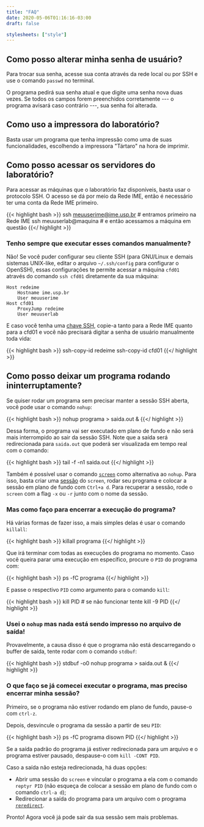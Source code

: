 ```yaml
---
title: "FAQ"
date: 2020-05-06T01:16:16-03:00
draft: false

stylesheets: ["style"]
---
```


## Como posso alterar minha senha de usuário?

Para trocar sua senha, acesse sua conta através da rede local ou por SSH e
use o comando `passwd` no terminal.

O programa pedirá sua senha atual e que digite uma senha nova duas vezes. Se
todos os campos forem preenchidos corretamente --- o programa avisará caso
contrário ---, sua senha foi alterada.

## Como uso a impressora do laboratório?

Basta usar um programa que tenha impressão como uma de suas funcionalidades,
escolhendo a impressora "Tártaro" na hora de imprimir.

## Como posso acessar os servidores do laboratório?

Para acessar as máquinas que o laboratório faz disponíveis, basta usar o
protocolo SSH. O acesso se dá por meio da Rede IME, então é necessário ter uma
conta da Rede IME primeiro.

{{< highlight bash >}}
ssh meuuserime@ime.usp.br # entramos primeiro na Rede IME
ssh meuuserlab@maquina    # e então acessamos a máquina em questão
{{</ highlight >}}

### Tenho sempre que executar esses comandos manualmente?

Não! Se você puder configurar seu cliente SSH (para GNU/Linux e demais sistemas
UNIX-like, editar o arquivo `~/.ssh/config` para configurar o OpenSSH), essas
configurações te permite acessar a máquina `cfd01` através do comando `ssh
cfd01` diretamente da sua máquina:

```
Host redeime
    Hostname ime.usp.br
    User meuuserime
Host cfd01
    ProxyJump redeime
    User meuuserlab
```

E caso você tenha uma [chave SSH][sshkey], copie-a tanto para a Rede IME quanto
para a cfd01 e você não precisará digitar a senha de usuário manualmente toda
vida:

{{< highlight bash >}}
ssh-copy-id redeime
ssh-copy-id cfd01
{{</ highlight >}}

[sshkey]: https://www.ssh.com/ssh/keygen/

## Como posso deixar um programa rodando ininterruptamente?

Se quiser rodar um programa sem precisar manter a sessão SSH aberta, 
você pode usar o comando `nohup`:

{{< highlight bash >}}
nohup programa > saida.out &
{{</ highlight >}}

Dessa forma, o programa vai ser executado em plano de fundo e não será mais 
interrompido ao sair da sessão SSH. Note que a saída será redirecionada
para `saida.out` que poderá ser visualizada em tempo real com o comando:

{{< highlight bash >}}
tail -f -n1 saida.out
{{</ highlight >}}

Também é possível usar o comando [`screen`][screen] como alternativa ao `nohup`. Para isso, 
basta criar uma [sessão][sessão] do `screen`, rodar seu programa e colocar a sessão em plano de
fundo com `Ctrl+a d`. Para recuperar a sessão, rode o `screen` com a flag `-x` ou `-r` junto com
o nome da sessão.

[screen]: https://wiki.archlinux.org/title/GNU_Screen#Usage 
[sessão]: https://wiki.archlinux.org/title/GNU_Screen#Named_sessions

### Mas como faço para encerrar a execução do programa?

Há várias formas de fazer isso, a mais simples delas é usar o comando `killall`:

{{< highlight bash >}}
killall programa
{{</ highlight >}}

Que irá terminar com todas as execuções do programa no momento. Caso você queira 
parar uma execução em específico, procure o `PID` do programa com:

{{< highlight bash >}}
ps -fC programa
{{</ highlight >}}

E passe o respectivo `PID` como argumento para o comando `kill`:

{{< highlight bash >}}
kill PID # se não funcionar tente kill -9 PID
{{</ highlight >}}



### Usei o `nohup` mas nada está sendo impresso no arquivo de saída!

Provavelmente, a causa disso é que o programa não está descarregando o buffer de
saída, tente rodar com o comando `stdbuf`:

{{< highlight bash >}}
stdbuf -o0 nohup programa > saida.out &
{{</ highlight >}}

### O que faço se já comecei executar o programa, mas preciso encerrar minha sessão?

Primeiro, se o programa não estiver rodando em plano de fundo, pause-o com `ctrl-z`. 

Depois, desvincule o programa da sessão a partir de seu `PID`:

{{< highlight bash >}}
ps -fC programa
disown PID
{{</ highlight >}}

Se a saída padrão do programa já estiver redirecionada para um arquivo e o programa 
estiver pausado, despause-o com `kill -CONT PID`.

Caso a saída não esteja redirecionada, há duas opções:
- Abrir uma sessão do `screen` e vincular o programa a ela com o comando `reptyr PID` 
(não esqueça de colocar a sessão em plano de fundo com o comando `ctrl-a d`);
- Redirecionar a saída do programa para um arquivo com o programa [`reredirect`][reredirect].

Pronto! Agora você já pode sair da sua sessão sem mais problemas. 

[reredirect]: https://github.com/jerome-pouiller/reredirect/

